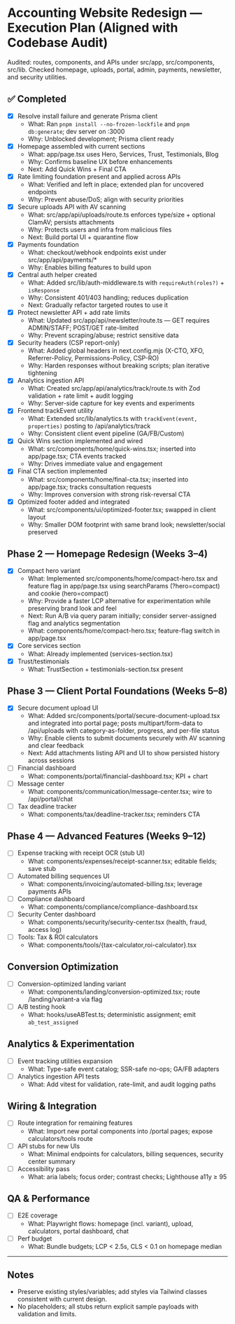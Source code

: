 # Accounting Website Redesign — Execution Plan (Aligned with Codebase Audit)

Audited: routes, components, and APIs under src/app, src/components, src/lib. Checked homepage, uploads, portal, admin, payments, newsletter, and security utilities.

## ✅ Completed
- [x] Resolve install failure and generate Prisma client
  - What: Ran `pnpm install --no-frozen-lockfile` and `pnpm db:generate`; dev server on :3000
  - Why: Unblocked development; Prisma client ready
- [x] Homepage assembled with current sections
  - What: app/page.tsx uses Hero, Services, Trust, Testimonials, Blog
  - Why: Confirms baseline UX before enhancements
  - Next: Add Quick Wins + Final CTA
- [x] Rate limiting foundation present and applied across APIs
  - What: Verified and left in place; extended plan for uncovered endpoints
  - Why: Prevent abuse/DoS; align with security priorities
- [x] Secure uploads API with AV scanning
  - What: src/app/api/uploads/route.ts enforces type/size + optional ClamAV; persists attachments
  - Why: Protects users and infra from malicious files
  - Next: Build portal UI + quarantine flow
- [x] Payments foundation
  - What: checkout/webhook endpoints exist under src/app/api/payments/*
  - Why: Enables billing features to build upon
- [x] Central auth helper created
  - What: Added src/lib/auth-middleware.ts with `requireAuth(roles?)` + `isResponse`
  - Why: Consistent 401/403 handling; reduces duplication
  - Next: Gradually refactor targeted routes to use it
- [x] Protect newsletter API + add rate limits
  - What: Updated src/app/api/newsletter/route.ts — GET requires ADMIN/STAFF; POST/GET rate-limited
  - Why: Prevent scraping/abuse; restrict sensitive data
- [x] Security headers (CSP report-only)
  - What: Added global headers in next.config.mjs (X-CTO, XFO, Referrer-Policy, Permissions-Policy, CSP-RO)
  - Why: Harden responses without breaking scripts; plan iterative tightening
- [x] Analytics ingestion API
  - What: Created src/app/api/analytics/track/route.ts with Zod validation + rate limit + audit logging
  - Why: Server-side capture for key events and experiments
- [x] Frontend trackEvent utility
  - What: Extended src/lib/analytics.ts with `trackEvent(event, properties)` posting to /api/analytics/track
  - Why: Consistent client event pipeline (GA/FB/Custom)
- [x] Quick Wins section implemented and wired
  - What: src/components/home/quick-wins.tsx; inserted into app/page.tsx; CTA events tracked
  - Why: Drives immediate value and engagement
- [x] Final CTA section implemented
  - What: src/components/home/final-cta.tsx; inserted into app/page.tsx; tracks consultation requests
  - Why: Improves conversion with strong risk-reversal CTA
- [x] Optimized footer added and integrated
  - What: src/components/ui/optimized-footer.tsx; swapped in client layout
  - Why: Smaller DOM footprint with same brand look; newsletter/social preserved

## Phase 2 — Homepage Redesign (Weeks 3–4)
- [x] Compact hero variant
  - What: Implemented src/components/home/compact-hero.tsx and feature flag in app/page.tsx using searchParams (?hero=compact) and cookie (hero=compact)
  - Why: Provide a faster LCP alternative for experimentation while preserving brand look and feel
  - Next: Run A/B via query param initially; consider server-assigned flag and analytics segmentation
  - What: components/home/compact-hero.tsx; feature-flag switch in app/page.tsx
- [x] Core services section
  - What: Already implemented (services-section.tsx)
- [x] Trust/testimonials
  - What: TrustSection + testimonials-section.tsx present

## Phase 3 — Client Portal Foundations (Weeks 5–8)
- [x] Secure document upload UI
  - What: Added src/components/portal/secure-document-upload.tsx and integrated into portal page; posts multipart/form-data to /api/uploads with category-as-folder, progress, and per-file status
  - Why: Enable clients to submit documents securely with AV scanning and clear feedback
  - Next: Add attachments listing API and UI to show persisted history across sessions
- [ ] Financial dashboard
  - What: components/portal/financial-dashboard.tsx; KPI + chart
- [ ] Message center
  - What: components/communication/message-center.tsx; wire to /api/portal/chat
- [ ] Tax deadline tracker
  - What: components/tax/deadline-tracker.tsx; reminders CTA

## Phase 4 — Advanced Features (Weeks 9–12)
- [ ] Expense tracking with receipt OCR (stub UI)
  - What: components/expenses/receipt-scanner.tsx; editable fields; save stub
- [ ] Automated billing sequences UI
  - What: components/invoicing/automated-billing.tsx; leverage payments APIs
- [ ] Compliance dashboard
  - What: components/compliance/compliance-dashboard.tsx
- [ ] Security Center dashboard
  - What: components/security/security-center.tsx (health, fraud, access log)
- [ ] Tools: Tax & ROI calculators
  - What: components/tools/{tax-calculator,roi-calculator}.tsx

## Conversion Optimization
- [ ] Conversion-optimized landing variant
  - What: components/landing/conversion-optimized.tsx; route /landing/variant-a via flag
- [ ] A/B testing hook
  - What: hooks/useABTest.ts; deterministic assignment; emit `ab_test_assigned`

## Analytics & Experimentation
- [ ] Event tracking utilities expansion
  - What: Type-safe event catalog; SSR-safe no-ops; GA/FB adapters
- [ ] Analytics ingestion API tests
  - What: Add vitest for validation, rate-limit, and audit logging paths

## Wiring & Integration
- [ ] Route integration for remaining features
  - What: Import new portal components into /portal pages; expose calculators/tools route
- [ ] API stubs for new UIs
  - What: Minimal endpoints for calculators, billing sequences, security center summary
- [ ] Accessibility pass
  - What: aria labels; focus order; contrast checks; Lighthouse a11y ≥ 95

## QA & Performance
- [ ] E2E coverage
  - What: Playwright flows: homepage (incl. variant), upload, calculators, portal dashboard, chat
- [ ] Perf budget
  - What: Bundle budgets; LCP < 2.5s, CLS < 0.1 on homepage median

---

## Notes
- Preserve existing styles/variables; add styles via Tailwind classes consistent with current design.
- No placeholders; all stubs return explicit sample payloads with validation and limits.

